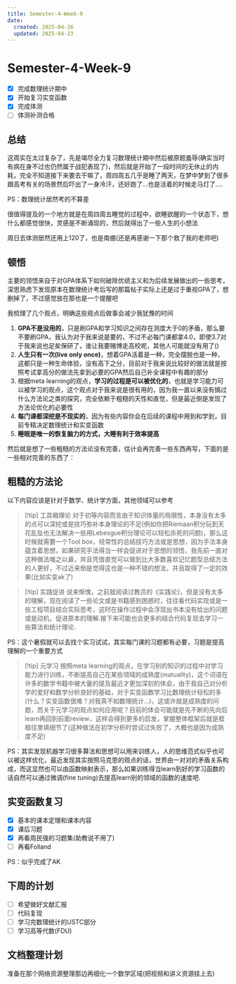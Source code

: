 ```yaml
---
title: Semester-4-Week-9
date: 
  created: 2025-04-16
  updated: 2025-04-23
---
```


# Semester-4-Week-9

- [x] 完成数理统计期中
- [x] 开始复习实变函数
- [x] 完成体测
- [ ] 体测补测合格

## 总结

这周实在太过复杂了，先是竭尽全力复习数理统计期中然后被原题羞辱(确实当时有病在身不过也仍然属于战犯表现了)，然后就是开始了一段时间的无休止的内耗，完全不知道接下来要去干嘛了，周四周五几乎是睡了两天，在梦中梦到了很多跟高考有关的场景然后吓出了一身冷汗，还好跑了...也是活着的时候走马灯了....

PS：数理统计居然考的不算差

很值得提及的一个地方就是在周四周五睡觉的过程中，欲睡欲醒的一个状态下，想什么都感觉很快，灵感是不断涌现的，然后就得出了一些人生的小想法

周日去体测居然还用上120了，也是南绷(还是再感谢一下那个救了我的老师吧)


## 顿悟

主要的领悟来自于对GPA体系下如何破除优绩主义和为后续发展做出的一些思考，深思熟虑下发现原本在数理统计考后写的那篇帖子实际上还是过于重视GPA了，想删掉了，不过感觉放在那也是一个提醒吧

我梳理了几个观点，明确这些观点后做事会减少我犹豫的时间

1. **GPA不是没用的**，只是刷GPA和学习知识之间存在测度大于0的矛盾，那么要不要刷GPA，我认为对于我来说是要的，不过不必每门课都拿4.0，即使3.7对于我来说也足矣保研了，谁让我要赌博走高校呢，其他人可能就没有用了()
2. **人生只有一次(live only once)**，想着GPA活着是一种，完全摆脱也是一种，这都只是一种生命体验，没有高下之分，目前对于我来说比较好的做法就是按照考试拿高分的做法先拿到必要的GPA然后自己补全课程中有趣的部分
3. 根据meta learning的观点，**学习的过程是可以被优化的**，也就是学习能力可以被学习的观点，这个观点对于我来说是很有用的，因为我一直以来没有搞过什么方法论之类的探究，完全依赖于粗糙的天性和直觉，但是最近倒是发现了方法论优化的必要性
4. **每门课都深挖是不现实的**，因为有些内容你会在后续的课程中用到和学到，目前专精决定数理统计和实变函数
5. **睡眠是唯一的恢复脑力的方式，大睡有利于效率提高**


然后就是想了一些粗糙的方法论没有完善，估计会再完善一些东西再写，下面的是一些相对完善的东西了：

## 粗糙的方法论

以下内容应该是针对于数学、统计学方面，其他领域可以参考


> [!tip] 工具箱理论
> 对于初等内容而言由于知识体量的局限性，本身没有太多的点可以深挖或是技巧弥补本身理论的不足(例如你把Riemaan积分玩到天花乱坠也无法解决一些用Lebesgue积分理论可以轻松杀死的问题)，那么这时候就需要一个Tool box，经常性的总结技巧方法或是思想，因为手法本身蕴含着思想，如果研究手法得当一样会促进对于思想的领悟，我先前一直对这种做法嗤之以鼻，并且凭借直觉可以做到比大多数喜欢记忆题型总结方法的人更好，不过近来倒是觉得这也是一种不错的想法，并且取得了一定的效果(比如实变ak了)



> [!tip] 实践促进
> 说来惭愧，之前就阅读过教员的《实践论》，但是没有太多的理解，现在阅读了一些论文或是书籍感到困惑时，往往看代码实现或是一些工程项目结合实际思考，这时在操作过程中会浮现出书本没有给出的问题或是动机，促进原本的理解.接下来可能也会更多的结合代码复现去学习一些算法和统计理论.


PS：这个暑假就可以去找个实习试试，其实每门课的习题都有必要，习题是提高理解的一个重要方式


> [!tip] 元学习
> 按照meta learning的观点，在学习别的知识的过程中对学习能力进行训练，不断提高自己在某些领域的成熟度(matuality)，这个词语在许多的数学书籍中被大量的提及最近才更加深刻的体会，由于我自己对分析学的爱好和数学分析良好的基础，对于实变函数学习比数理统计轻松的多(什么？实变函数很难？对我真不如数理统计...)，这或许就是成熟度的问题，而关于元学习的观点如何应用呢？目前的体会可能就是先不断的先向后learn再回到前面review，这样会得到更多的启发，掌握整体框架后就是框框往里填细节了(这种做法在初学分析时尝试过失败了，大概也是因为成熟度不足)


PS：其实发现机器学习很多算法和思想可以用来训练人，人的思维范式似乎也可以被这样优化，最近发现其实按照马克思的观点的话，世界由一对对的矛盾关系构成，而这显然也可以由函数映射表示，那么如果训练得当learn到好的学习函数的话自然可以通过微调(fine tuning)去提高learn别的领域的函数的速度吧.

## 实变函数复习

- [x] 基本的课本定理和课本内容
- [x] 课后习题
- [x] 再看周民强的习题集(助教说不用了)
- [ ] 再看Folland

PS：似乎完成了AK


## 下周的计划

- [ ] 希望做好文献汇报
- [ ] 代码复现
- [ ] 学习完数理统计的USTC部分
- [ ] 学习高等代数(FDU)

## 文档整理计划

准备在那个网络资源整理那边再细化一个数学区域(把视频和讲义资源挂上去)

















